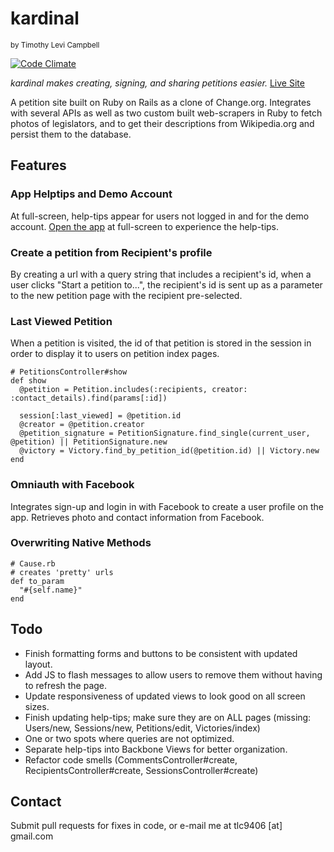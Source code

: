 # kardinal
<small>by Timothy Levi Campbell</small>

[![Code Climate](https://codeclimate.com/github/timothylevi/kardinal.png)](https://codeclimate.com/github/timothylevi/kardinal)

*kardinal makes creating, signing, and sharing petitions easier.*
[Live Site](http://kardinal.timothylevi.com)

A petition site built on Ruby on Rails as a clone of Change.org. Integrates with several APIs as well as two custom built web-scrapers in Ruby to fetch photos of legislators, and to get their descriptions from Wikipedia.org and persist them to the database.

## Features
### App Helptips and Demo Account
At full-screen, help-tips appear for users not logged in and for the demo account. [Open the app](http://kardinal.timothylevi.com) at full-screen to experience the help-tips.

### Create a petition from Recipient's profile
By creating a url with a query string that includes a recipient's id, when a user clicks "Start a petition to...", the recipient's id is sent up as a parameter to the new petition page with the recipient pre-selected.

### Last Viewed Petition
When a petition is visited, the id of that petition is stored in the session in order to display it to users on petition index pages.

    # PetitionsController#show
    def show
      @petition = Petition.includes(:recipients, creator: :contact_details).find(params[:id])

      session[:last_viewed] = @petition.id
      @creator = @petition.creator
      @petition_signature = PetitionSignature.find_single(current_user, @petition) || PetitionSignature.new
      @victory = Victory.find_by_petition_id(@petition.id) || Victory.new
    end
### Omniauth with Facebook
Integrates sign-up and login in with Facebook to create a user profile on the app. Retrieves photo and contact information from Facebook.

### Overwriting Native Methods

    # Cause.rb
    # creates 'pretty' urls
    def to_param
      "#{self.name}"
    end

## Todo
* Finish formatting forms and buttons to be consistent with updated layout.
* Add JS to flash messages to allow users to remove them without having to refresh the page.
* Update responsiveness of updated views to look good on all screen sizes.
* Finish updating help-tips; make sure they are on ALL pages (missing: Users/new, Sessions/new, Petitions/edit, Victories/index)
* One or two spots where queries are not optimized.
* Separate help-tips into Backbone Views for better organization.
* Refactor code smells (CommentsController#create, RecipientsController#create, SessionsController#create)

## Contact

Submit pull requests for fixes in code, or e-mail me at tlc9406 [at] gmail.com